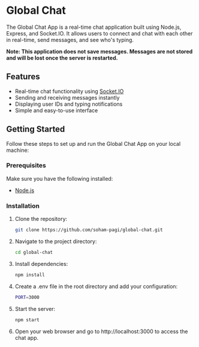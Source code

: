 # Global Chat

The Global Chat App is a real-time chat application built using Node.js, Express, and Socket.IO. It allows users to connect and chat with each other in real-time, send messages, and see who's typing.

**Note: This application does not save messages. Messages are not stored and will be lost once the server is restarted.**

## Features

- Real-time chat functionality using [Socket.IO](https://socket.io/)
- Sending and receiving messages instantly
- Displaying user IDs and typing notifications
- Simple and easy-to-use interface

## Getting Started

Follow these steps to set up and run the Global Chat App on your local machine:

### Prerequisites

Make sure you have the following installed:

- [Node.js](https://nodejs.org/)

### Installation

1. Clone the repository:

   ```sh
   git clone https://github.com/soham-pagi/global-chat.git
   ```

2. Navigate to the project directory:
   ```sh
   cd global-chat
   ```
3. Install dependencies:
   ```sh
   npm install
   ```
4. Create a .env file in the root directory and add your configuration:
   ```sh
   PORT=3000
   ```
5. Start the server:
   ```sh
   npm start
   ```
6. Open your web browser and go to http://localhost:3000 to access the chat app.

